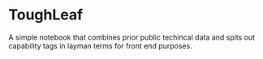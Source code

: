 # ToughLeaf

A simple notebook that combines prior public techincal data and spits out capability tags in layman terms for front end purposes. 
